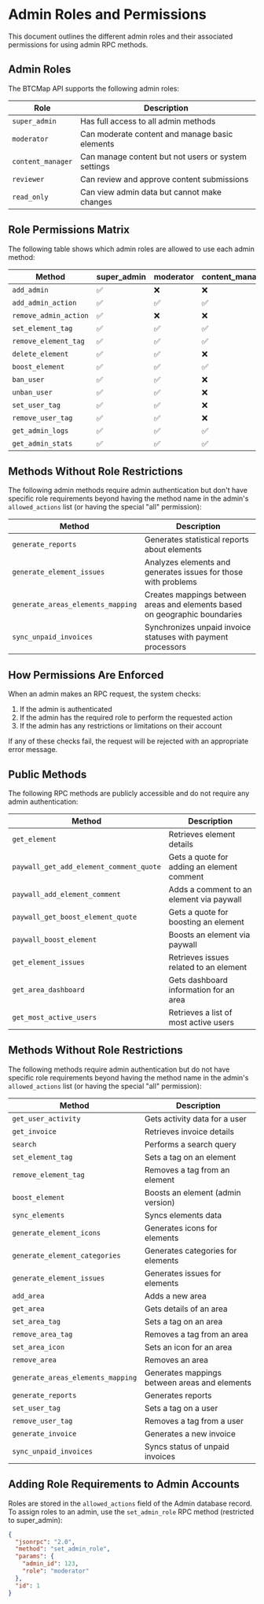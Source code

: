 
# Admin Roles and Permissions

This document outlines the different admin roles and their associated permissions for using admin RPC methods.

## Admin Roles

The BTCMap API supports the following admin roles:

| Role | Description |
|------|-------------|
| `super_admin` | Has full access to all admin methods |
| `moderator` | Can moderate content and manage basic elements |
| `content_manager` | Can manage content but not users or system settings |
| `reviewer` | Can review and approve content submissions |
| `read_only` | Can view admin data but cannot make changes |

## Role Permissions Matrix

The following table shows which admin roles are allowed to use each admin method:

| Method | super_admin | moderator | content_manager | reviewer | read_only |
|--------|-------------|-----------|-----------------|----------|-----------|
| `add_admin` | ✅ | ❌ | ❌ | ❌ | ❌ |
| `add_admin_action` | ✅ | ✅ | ✅ | ✅ | ❌ |
| `remove_admin_action` | ✅ | ❌ | ❌ | ❌ | ❌ |
| `set_element_tag` | ✅ | ✅ | ✅ | ❌ | ❌ |
| `remove_element_tag` | ✅ | ✅ | ✅ | ❌ | ❌ |
| `delete_element` | ✅ | ✅ | ❌ | ❌ | ❌ |
| `boost_element` | ✅ | ✅ | ✅ | ❌ | ❌ |
| `ban_user` | ✅ | ✅ | ❌ | ❌ | ❌ |
| `unban_user` | ✅ | ✅ | ❌ | ❌ | ❌ |
| `set_user_tag` | ✅ | ✅ | ❌ | ❌ | ❌ |
| `remove_user_tag` | ✅ | ✅ | ❌ | ❌ | ❌ |
| `get_admin_logs` | ✅ | ✅ | ✅ | ✅ | ✅ |
| `get_admin_stats` | ✅ | ✅ | ✅ | ✅ | ✅ |

## Methods Without Role Restrictions

The following admin methods require admin authentication but don't have specific role requirements beyond having the method name in the admin's `allowed_actions` list (or having the special "all" permission):

| Method | Description |
|--------|-------------|
| `generate_reports` | Generates statistical reports about elements |
| `generate_element_issues` | Analyzes elements and generates issues for those with problems |
| `generate_areas_elements_mapping` | Creates mappings between areas and elements based on geographic boundaries |
| `sync_unpaid_invoices` | Synchronizes unpaid invoice statuses with payment processors |

## How Permissions Are Enforced

When an admin makes an RPC request, the system checks:

1. If the admin is authenticated
2. If the admin has the required role to perform the requested action
3. If the admin has any restrictions or limitations on their account

If any of these checks fail, the request will be rejected with an appropriate error message.

## Public Methods

The following RPC methods are publicly accessible and do not require any admin authentication:

| Method | Description |
|--------|-------------|
| `get_element` | Retrieves element details |
| `paywall_get_add_element_comment_quote` | Gets a quote for adding an element comment |
| `paywall_add_element_comment` | Adds a comment to an element via paywall |
| `paywall_get_boost_element_quote` | Gets a quote for boosting an element |
| `paywall_boost_element` | Boosts an element via paywall |
| `get_element_issues` | Retrieves issues related to an element |
| `get_area_dashboard` | Gets dashboard information for an area |
| `get_most_active_users` | Retrieves a list of most active users |

## Methods Without Role Restrictions

The following methods require admin authentication but do not have specific role requirements beyond having the method name in the admin's `allowed_actions` list (or having the special "all" permission):

| Method | Description |
|--------|-------------|
| `get_user_activity` | Gets activity data for a user |
| `get_invoice` | Retrieves invoice details |
| `search` | Performs a search query |
| `set_element_tag` | Sets a tag on an element |
| `remove_element_tag` | Removes a tag from an element |
| `boost_element` | Boosts an element (admin version) |
| `sync_elements` | Syncs elements data |
| `generate_element_icons` | Generates icons for elements |
| `generate_element_categories` | Generates categories for elements |
| `generate_element_issues` | Generates issues for elements |
| `add_area` | Adds a new area |
| `get_area` | Gets details of an area |
| `set_area_tag` | Sets a tag on an area |
| `remove_area_tag` | Removes a tag from an area |
| `set_area_icon` | Sets an icon for an area |
| `remove_area` | Removes an area |
| `generate_areas_elements_mapping` | Generates mappings between areas and elements |
| `generate_reports` | Generates reports |
| `set_user_tag` | Sets a tag on a user |
| `remove_user_tag` | Removes a tag from a user |
| `generate_invoice` | Generates a new invoice |
| `sync_unpaid_invoices` | Syncs status of unpaid invoices |

## Adding Role Requirements to Admin Accounts

Roles are stored in the `allowed_actions` field of the Admin database record. To assign roles to an admin, use the `set_admin_role` RPC method (restricted to super_admin):

```json
{
  "jsonrpc": "2.0",
  "method": "set_admin_role",
  "params": {
    "admin_id": 123,
    "role": "moderator" 
  },
  "id": 1
}
```
